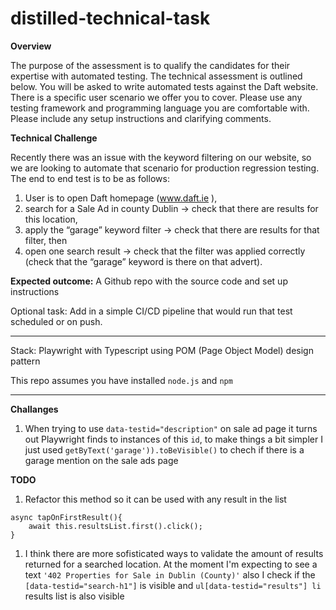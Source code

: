 # distilled-technical-task
**Overview**

The purpose of the assessment is to qualify the candidates for their expertise with automated
testing.
The technical assessment is outlined below. You will be asked to write automated tests
against the Daft website. There is a specific user scenario we offer you to cover. Please use
any testing framework and programming language you are comfortable with. Please include
any setup instructions and clarifying comments.

**Technical Challenge**

Recently there was an issue with the keyword filtering on our website, so we are looking to automate that scenario for production regression testing.
The end to end test is to be as follows: 
1. User is to open Daft homepage (www.daft.ie ),
2. search for a Sale Ad in county Dublin -> check that there are results for this location,
3. apply the “garage” keyword filter -> check that there are results for that filter, then
4. open one search result -> check that the filter was applied correctly (check that the “garage” keyword is there on that advert).

**Expected outcome:** A Github repo with the source code and set up instructions

Optional task:
Add in a simple CI/CD pipeline that would run that test scheduled or on push.

---
Stack: Playwright with Typescript using POM (Page Object Model) design pattern

This repo assumes you have installed `node.js` and `npm`

---
**Challanges**
1. When trying to use `data-testid="description"` on sale ad page it turns out Playwright finds to instances of this `id`, to make things a bit simpler I just used `getByText('garage')).toBeVisible()` to chech if there is a garage mention on the sale ads page

**TODO**
1. Refactor this method so it can be used with any result in the list
```
async tapOnFirstResult(){
    await this.resultsList.first().click();
}
```

1. I think there are more sofisticated ways to validate the amount of results returned for a searched location. At the moment I'm expecting to see a text `'402 Properties for Sale in Dublin (County)'` also I check if the `[data-testid="search-h1"]` is visible and `ul[data-testid="results"] li` results list is also visible

